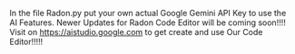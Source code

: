 In the file Radon.py put your own actual Google Gemini API Key to use the AI Features. Newer Updates for Radon Code Editor will be coming soon!!!!
Visit on https://aistudio.google.com to get create and use Our Code Editor!!!!!
